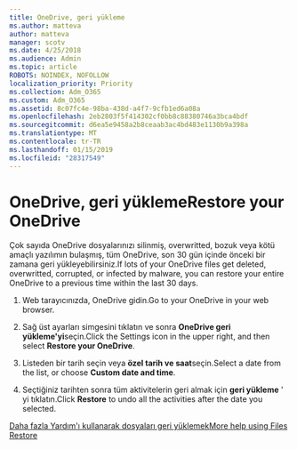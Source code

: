 ```yaml
---
title: OneDrive, geri yükleme
ms.author: matteva
author: matteva
manager: scotv
ms.date: 4/25/2018
ms.audience: Admin
ms.topic: article
ROBOTS: NOINDEX, NOFOLLOW
localization_priority: Priority
ms.collection: Adm_O365
ms.custom: Adm_O365
ms.assetid: 8c07fc4e-98ba-438d-a4f7-9cfb1ed6a08a
ms.openlocfilehash: 2eb2803f5f414302cf0bb8c88380746a3bca4bdf
ms.sourcegitcommit: d6ea5e9458a2b8ceaab3ac4bd483e1130b9a398a
ms.translationtype: MT
ms.contentlocale: tr-TR
ms.lasthandoff: 01/15/2019
ms.locfileid: "28317549"
---
```

# <a name="restore-your-onedrive"></a><span data-ttu-id="5e82b-102">OneDrive, geri yükleme</span><span class="sxs-lookup"><span data-stu-id="5e82b-102">Restore your OneDrive</span></span>

<span data-ttu-id="5e82b-103">Çok sayıda OneDrive dosyalarınızı silinmiş, overwritted, bozuk veya kötü amaçlı yazılımın bulaşmış, tüm OneDrive, son 30 gün içinde önceki bir zamana geri yükleyebilirsiniz.</span><span class="sxs-lookup"><span data-stu-id="5e82b-103">If lots of your OneDrive files get deleted, overwritted, corrupted, or infected by malware, you can restore your entire OneDrive to a previous time within the last 30 days.</span></span>
  
1. <span data-ttu-id="5e82b-104">Web tarayıcınızda, OneDrive gidin.</span><span class="sxs-lookup"><span data-stu-id="5e82b-104">Go to your OneDrive in your web browser.</span></span>
    
2. <span data-ttu-id="5e82b-105">Sağ üst ayarları simgesini tıklatın ve sonra **OneDrive geri yükleme'yi**seçin.</span><span class="sxs-lookup"><span data-stu-id="5e82b-105">Click the Settings icon in the upper right, and then select **Restore your OneDrive**.</span></span>
    
3. <span data-ttu-id="5e82b-106">Listeden bir tarih seçin veya **özel tarih ve saat**seçin.</span><span class="sxs-lookup"><span data-stu-id="5e82b-106">Select a date from the list, or choose **Custom date and time**.</span></span>
    
4. <span data-ttu-id="5e82b-107">Seçtiğiniz tarihten sonra tüm aktivitelerin geri almak için **geri yükleme** ' yi tıklatın.</span><span class="sxs-lookup"><span data-stu-id="5e82b-107">Click **Restore** to undo all the activities after the date you selected.</span></span> 
    
[<span data-ttu-id="5e82b-108">Daha fazla Yardım'ı kullanarak dosyaları geri yüklemek</span><span class="sxs-lookup"><span data-stu-id="5e82b-108">More help using Files Restore</span></span>](https://go.microsoft.com/fwlink/?linkid=872874)
  

